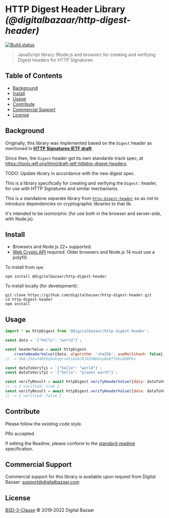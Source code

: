 # HTTP Digest Header Library _(@digitalbazaar/http-digest-header)_

[![Build status](https://img.shields.io/travis/digitalbazaar/http-digest-header.svg)](https://travis-ci.org/digitalbazaar/http-digest-header)

> JavaScript library (Node.js and browser) for creating and verifying Digest headers for HTTP Signatures

## Table of Contents

- [Background](#background)
- [Install](#install)
- [Usage](#usage)
- [Contribute](#contribute)
- [Commercial Support](#commercial-support)
- [License](#license)

## Background

Originally, this library was implemented based on the `Digest` header as
mentioned in **[HTTP Signatures IETF draft](https://tools.ietf.org/html/draft-cavage-http-signatures)**.

Since then, the `Digest` header got its own standards-track spec, at
https://tools.ietf.org/html/draft-ietf-httpbis-digest-headers.

TODO: Update library in accordance with the new digest spec.

This is a library specifically for creating and verifying the `Digest:` header,
for use with HTTP Signatures and similar mechanisms.

This is a standalone separate library from
[`http-digest-header`](https://github.com/digitalbazaar/http-digest-header)
so as not to introduce dependencies on cryptographic libraries to that lib.

It's intended to be isomorphic (for use both in the browser and server-side,
with Node.js).

## Install

- Browsers and Node.js 22+ supported.
- [Web Crypto API][] required. Older browsers and Node.js 14 must use a
  polyfill.

To install from `npm`:

```
npm install @digitalbazaar/http-digest-header
```

To install locally (for development):

```
git clone https://github.com/digitalbazaar/http-digest-header.git
cd http-digest-header
npm install
```

## Usage

```js
import * as httpDigest from '@digitalbazaar/http-digest-header';

const data = `{"hello": "world"}`;

const headerValue = await httpDigest.
    createHeaderValue({data, algorithm: 'sha256', useMultihash: false});
// -> SHA-256=X48E9qOokqqrvdts8nOJRJN3OWDUoyWxBf7kbu9DBPE=

const dataToVerify1 = `{"hello": "world"}`;
const dataToVerify2 = `{"hello": "planet earth"}`;

const verifyResult = await httpDigest.verifyHeaderValue({data: dataToVerify1, headerValue});
// -> { verified: true }
const verifyResult = await httpDigest.verifyHeaderValue({data: dataToVerify2, headerValue});
// -> { verified: false }
```

## Contribute

Please follow the existing code style.

PRs accepted.

If editing the Readme, please conform to the
[standard-readme](https://github.com/RichardLitt/standard-readme) specification.

## Commercial Support

Commercial support for this library is available upon request from
Digital Bazaar: support@digitalbazaar.com

## License

[BSD-3-Clause](LICENSE.md) © 2019-2022 Digital Bazaar

[Web Crypto API]: https://developer.mozilla.org/en-US/docs/Web/API/Web_Crypto_API
